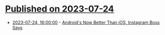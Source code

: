 # [Published on 2023-07-24](index.md)

* [2023-07-24, 16:00:00](https://slashdot.org/story/23/07/24/133216/androids-now-better-than-ios-instagram-boss-says?utm_source=rss1.0mainlinkanon&utm_medium=feed) - [Android's Now Better Than iOS, Instagram Boss Says](https://slashdot.org/story/23/07/24/133216/androids-now-better-than-ios-instagram-boss-says?utm_source=rss1.0mainlinkanon&utm_medium=feed)
